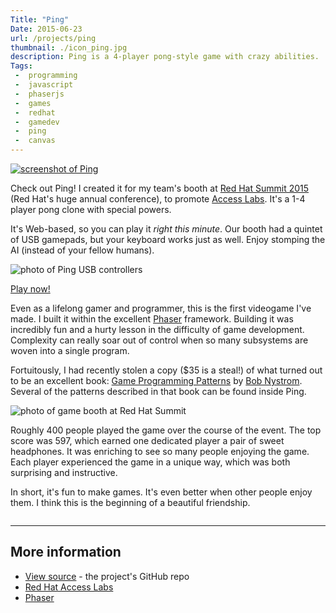 ```yaml
---
Title: "Ping"
Date: 2015-06-23
url: /projects/ping
thumbnail: ./icon_ping.jpg
description: Ping is a 4-player pong-style game with crazy abilities.
Tags:
 -  programming
 -  javascript
 -  phaserjs
 -  games
 -  redhat
 -  gamedev
 -  ping
 -  canvas
---
```


[![screenshot of Ping](readme-screenshot.png)](/static/projects/ping)

Check out Ping! I created it for my team's booth at [Red Hat Summit
2015][summit] (Red Hat's huge annual conference), to promote [Access
Labs][labs]. It's a 1-4 player pong clone with special powers.

It's Web-based, so you can play it _right this minute_. Our booth had a
quintet of USB gamepads, but your keyboard works just as well. Enjoy stomping
the AI (instead of your fellow humans).

![photo of Ping USB controllers](./controllers.jpg)

<p class="text-center"><a class="btn btn-default btn-lg" href="/static/projects/ping">Play now!</a></p>

Even as a lifelong gamer and programmer, this is the first videogame I've made.
I built it within the excellent [Phaser][phaser] framework. Building it was
incredibly fun and a hurty lesson in the difficulty of game development.
Complexity can really soar out of control when so many subsystems are woven
into a single program.

Fortuitously, I had recently stolen a copy ($35 is a steal!) of what turned out
to be an excellent book: [Game Programming Patterns][gpp] by [Bob
Nystrom][bob]. Several of the patterns described in that book can be found
inside Ping.

![photo of game booth at Red Hat Summit](booth.jpg)

Roughly 400 people played the game over the course of the event. The top score
was 597, which earned one dedicated player a pair of sweet headphones. It was
enriching to see so many people enjoying the game. Each player experienced the
game in a unique way, which was both surprising and instructive.

In short, it's fun to make games. It's even better when other people enjoy
them. I think this is the beginning of a beautiful friendship.

<p style="clear:both;height:0">&nbsp;</p>

<hr>

## More information

- [View source][source] - the project's GitHub repo
- [Red Hat Access Labs][labs]
- [Phaser][phaser]

[summit]: http://www.redhat.com/summit/2015/
[source]: https://github.com/redhataccess/pinglabs/
[phaser]: http://phaser.io/
[rhcp]: https://access.redhat.com/
[labs]: https://access.redhat.com/labs/
[gpp]: http://gameprogrammingpatterns.com/
[bob]: https://twitter.com/munificentbob
